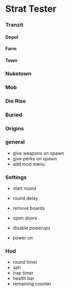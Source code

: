 # Strat Tester

### Tranzit

#### Depot

#### Farm

#### Town

### Nuketown

### Mob

### Die Rise

### Buried

### Origins

### general

- give weapons on spawn
- give perks on spawn
- add mod menu

### Settings

- start round
- round delay

- remove boards
- open doors
- disable powerups
- power on

### Hud

- round timer
- sph
- trap timer
- health bar
- remaining counter